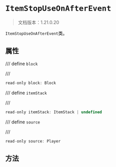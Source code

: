 # `ItemStopUseOnAfterEvent`

> 文档版本：1.21.0.20

`ItemStopUseOnAfterEvent`类。

## 属性

/// define
`block`


///

```js
read-only block: Block
```


/// define
`itemStack`


///

```js
read-only itemStack: ItemStack | undefined
```


/// define
`source`


///

```js
read-only source: Player
```


## 方法
